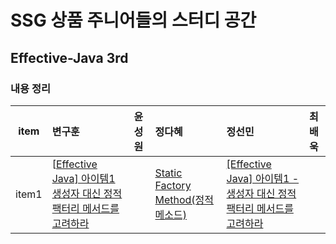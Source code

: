 # SSG 상품 주니어들의 스터디 공간

## Effective-Java 3rd

### 내용 정리

| item | 변구훈 | 윤성원 | 정다혜 | 정선민 | 최배욱 |
| :----: | :------ | :------ | :------ | :------ | :------ |
|   item1   | [[Effective Java\] 아이템1 생성자 대신 정적 팩터리 메서드를 고려하라](https://insight-bgh.tistory.com/367) |        | [Static Factory Method(정적 메소드)](https://github.com/dh00023/TIL/blob/master/Java/effective_java/2021-01-12-static-factory-methods.md)       | [[Effective Java] 아이템1 - 생성자 대신 정적 팩터리 메서드를 고려하라](https://mongsil1025.github.io/book/effective-java/item1/) |        |





